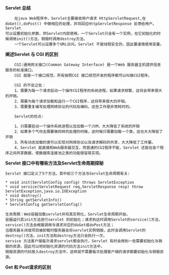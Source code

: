 **Servlet 总结**

        在java Web程序中，Servlet主要接收用户请求 HttpServletRequest,在doGet(),doPost() 中做相应的处理，并将回应HttpServletResponse 反馈给用户。Servlet
    可以设置初始化参数，供Servlet内部使用。一个Servlet只会有一个实例，在它初始化的时候调用init()方法，销毁时调用destroy方法。
        一个Servlet可以设置多个URL访问。Servlet 不是线程安全的，因此要谨慎使用变量。
        
**阐述Servlet 与 CGI 的区别**

        CGI:通用网关接口(Common Gateway Interface) 是一个Web 服务器主机提供信息服务的标准接口。
        CGI 就是一个接口规范，所有按照CGI 接口规范开发的程序都可以叫做CGI程序。
        
        CGI 的不足之处：
        1、需要为每一个请求启动一个操作CGI程序的系统进程。如果请求频繁，这将会带来很大的开销。
        2、需要为每个请求加载和运行一个CGI程序，这将带来很大的开销。
        3、需要重复编写处理网络协议的代码及编码，这些工作是非常耗时的。
        
        Servlet的优点:
        
        1、只需要启动一个操作系统进程以及加载一个JVM，大大降低了系统的开销
        2、如果多个气你去需要做同样的处理的时候，这时候只需要加载一个类，这也大大降低了开销
        3、所有动态加载的类可以实现对网络协议以及请求解码的共享，大大降低了工作量。
        4、Servlet 能直接和Web服务器交互，而普通的CGI程序不能，Servlet 还能在各个程序之间共享数据，使数据库连接池之类的功能很容易实现。
        
**Servlet 接口中有哪些方法及Servlet生命周期探秘**

    Servlet 接口定义了5个方法，其中前三个方法与Servlet生命周期有关:
    
    * void init(ServletConfig config) throws ServletException
    * void service(ServletRequest req,ServletResponse resp) throw ServletException,java.io.IOException
    * void destroy()
    * String getServletInfo()
    * ServletConfig getServletConfig()
    
    生命周期：Web容器加载servlet并将其实例化，Servlet生命周期开始，
    容器运行其init方法进行servlet 的初始化；请求到达时调用Servlet的service()方法，service()方法会根据调用与请求对应的doGet或doPost方法；
    当服务器关闭或项目被卸载时服务器会将servlet实例销毁，此时会调用Servlet的destroy()方法，init方法和destroy方法只会执行一次，
    service 方法客户端每次请求servlet都会执行，Servlet 有时会用到一些需要初始化与销毁的资源，因此可以吧初始化资源的代码方法init方法中，
    销毁资源的代码放入destroy方法中，这样就不需要每次处理客户端的请求都要初始化与销毁资源。
    
    
**Get 和 Post请求的区别**
     
